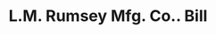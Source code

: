 ---
doi: 10.7916/D8P570HB
date_other: '1900'
date_other_textual: 1900-1909
form: printed ephemera
genre:
- Invoices
name:
- L.M. Rumsey Mfg. Co.
object_in_context_url: https://biggert.cul.columbia.edu/items/view/ave_biggert_00714
subject_hierarchical_geographic:
- St. Louis, Missouri, United States
subject_name:
- L.M. Rumsey Mfg. Co.
title: L.M. Rumsey Mfg. Co.. Bill
sort_title: L.M. Rumsey Mfg. Co.. Bill
call_number: ave_biggert_00714
coordinates:
- 38.62722222222222,-90.19777777777779
pid: ave_biggert_00714
identifiers: ave_biggert_00714
permalink: /biggert/ave_biggert_00714/
layout: iiif-image-page
---